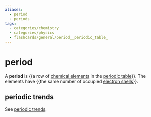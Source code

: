 ```yaml
---
aliases:
  - period
  - periods
tags:
  - categories/chemistry
  - categories/physics
  - flashcards/general/period__periodic_table_
---
```


# period

A __period__ is {{a row of [chemical elements](chemical%20element.md) in the [periodic table](periodic%20table.md)}}. The elements have {{the same number of occupied [electron shells](electron%20shell.md)}}. <!--SR:!2023-06-18,58,310!2023-11-29,182,310-->

## periodic trends

See [periodic trends](periodic%20trends.md).
